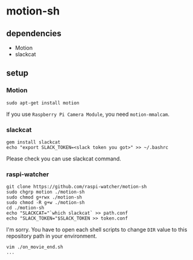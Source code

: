 # motion-sh

## dependencies

* Motion
* slackcat

## setup

### Motion

```
sudo apt-get install motion
```

If you use `Raspberry Pi Camera Module`, you need `motion-mmalcam`.

### slackcat

```
gem install slackcat
echo "export SLACK_TOKEN=<slack token you got>" >> ~/.bashrc
```

Please check you can use slackcat command.

### raspi-watcher

```
git clone https://github.com/raspi-watcher/motion-sh
sudo chgrp motion ./motion-sh
sudo chmod g+rwx ./motion-sh
sudo chmod -R g+w ./motion-sh
cd ./motion-sh
echo "SLACKCAT="`which slackcat` >> path.conf
echo "SLACK_TOKEN="$SLACK_TOKEN >> token.conf
```

I'm sorry. You have to open each shell scripts to change `DIR` value to this repository path in your environment.

```
vim ./on_movie_end.sh
...
```
